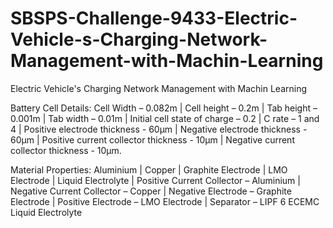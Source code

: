 # SBSPS-Challenge-9433-Electric-Vehicle-s-Charging-Network-Management-with-Machin-Learning
Electric Vehicle's Charging Network Management with Machin Learning

Battery Cell Details: Cell Width – 0.082m | Cell height – 0.2m | Tab height – 0.001m | Tab width – 0.01m | Initial cell state of charge – 0.2 | C rate – 1 and 4 | Positive electrode thickness - 60μm | Negative electrode thickness - 60μm | Positive current collector thickness - 10μm | Negative current collector thickness - 10μm.

Material Properties: Aluminium | Copper | Graphite Electrode | LMO Electrode | Liquid Electrolyte | Positive Current Collector – Aluminium | Negative Current Collector – Copper | Negative Electrode – Graphite Electrode | Positive Electrode – LMO Electrode | Separator – LIPF 6 ECEMC Liquid Electrolyte




